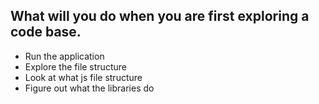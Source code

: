 ## What will you do when you are first exploring a code base.
* Run the application
* Explore the file structure
* Look at what js file structure
* Figure out what the libraries do